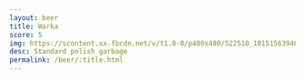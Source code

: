```yaml
---
layout: beer
title: Warka
score: 5
img: https://scontent.xx.fbcdn.net/v/t1.0-0/p480x480/522510_10151563946283745_279086474_n.jpg?oh=6db1c9df3ad9e46bd4156d503d04dad8&oe=586DD66D
desc: Standard polish garbage
permalink: /beer/:title.html
---
```

